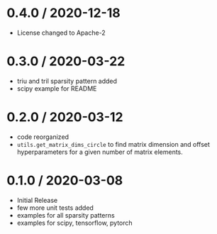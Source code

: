 # 0.4.0 / 2020-12-18

  * License changed to Apache-2

# 0.3.0 / 2020-03-22

  * triu and tril sparsity pattern added
  * scipy example for README

# 0.2.0 / 2020-03-12

  * code reorganized
  * `utils.get_matrix_dims_circle` to find matrix dimension and offset hyperparameters for a given number of matrix elements.

# 0.1.0 / 2020-03-08

  * Initial Release
  * few more unit tests added
  * examples for all sparsity patterns
  * examples for scipy, tensorflow, pytorch
